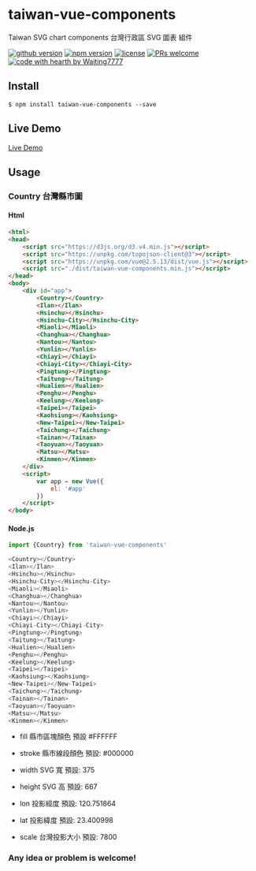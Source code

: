 # taiwan-vue-components
Taiwan SVG chart components
台灣行政區 SVG 圖表 組件 

[![github version](https://img.shields.io/github/release/waiting7777/taiwan-vue-components.svg)](https://github.com/waiting7777/taiwan-vue-components/releases/) [![npm version](https://img.shields.io/npm/v/taiwan-vue-components.svg)](https://www.npmjs.com/package/taiwan-vue-components) [![license](https://img.shields.io/github/license/waiting7777/taiwan-vue-components.svg)](https://github.com/waiting7777/taiwan-vue-components/blob/master/LICENSE) [![PRs welcome](https://img.shields.io/badge/PRs-welcome-ff69b4.svg)](https://github.com/waiting7777/taiwan-vue-components/pulls) [![code with hearth by Waiting7777](https://img.shields.io/badge/%3C%2F%3E%20code%20with%20%E2%99%A5-Waiting7777-brightgreen.svg)](https://github.com/waiting7777)

## Install

```
$ npm install taiwan-vue-components --save
```

## Live Demo
[Live Demo](https://waiting7777.github.io/taiwan-vue-components/index.html)

## Usage

### Country 台灣縣市圖

#### Html
```html
<html>
<head>
    <script src="https://d3js.org/d3.v4.min.js"></script>
    <script src="https://unpkg.com/topojson-client@3"></script>
    <script src="https://unpkg.com/vue@2.5.13/dist/vue.js"></script>
    <script src="./dist/taiwan-vue-components.min.js"></script>
</head>
<body>
    <div id="app">
        <Country></Country>
        <Ilan></Ilan>
        <Hsinchu></Hsinchu>
        <Hsinchu-City></Hsinchu-City>
        <Miaoli></Miaoli>
        <Changhua></Changhua>
        <Nantou></Nantou>
        <Yunlin></Yunlin>
        <Chiayi></Chiayi>
        <Chiayi-City></Chiayi-City>
        <Pingtung></Pingtung>
        <Taitung></Taitung>
        <Hualien></Hualien>
        <Penghu></Penghu>
        <Keelung></Keelung>
        <Taipei></Taipei>
        <Kaohsiung></Kaohsiung>
        <New-Taipei></New-Taipei>
        <Taichung></Taichung>
        <Tainan></Tainan>
        <Taoyuan></Taoyuan>
        <Matsu></Matsu>
        <Kinmen></Kinmen>
    </div>
    <script>
        var app = new Vue({
            el: '#app'
        })
    </script>
</body>
```

#### Node.js
```js
import {Country} from 'taiwan-vue-components'

<Country></Country>
<Ilan></Ilan>
<Hsinchu></Hsinchu>
<Hsinchu-City></Hsinchu-City>
<Miaoli></Miaoli>
<Changhua></Changhua>
<Nantou></Nantou>
<Yunlin></Yunlin>
<Chiayi></Chiayi>
<Chiayi-City></Chiayi-City>
<Pingtung></Pingtung>
<Taitung></Taitung>
<Hualien></Hualien>
<Penghu></Penghu>
<Keelung></Keelung>
<Taipei></Taipei>
<Kaohsiung></Kaohsiung>
<New-Taipei></New-Taipei>
<Taichung></Taichung>
<Tainan></Tainan>
<Taoyuan></Taoyuan>
<Matsu></Matsu>
<Kinmen></Kinmen>
```

+ fill
    縣市區塊顏色 
    預設 #FFFFFF

+ stroke
    縣市線段顏色 
    預設: #000000

+ width
    SVG 寬 
    預設: 375

+ height
    SVG 高 
    預設: 667

+ lon
    投影經度 
    預設: 120.751864

+ lat
    投影緯度 
    預設: 23.400998

+ scale
    台灣投影大小 
    預設: 7800


### Any idea or problem is welcome!



